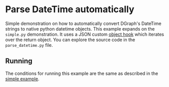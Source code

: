 # Parse DateTime automatically

Simple demonstration on how to automatically convert DGraph's DateTime strings to native python datetime objects. This example expands on the `simple.py` demonstration. It uses a JSON custom [object hook](https://docs.python.org/3/library/json.html#encoders-and-decoders) which iterates over the return object. You can explore the source code in the `parse_datetime.py` file.


## Running

The conditions for running this example are the same as described in the [simple example](dgraph-io/pydgraph/tree/master/examples/simple).